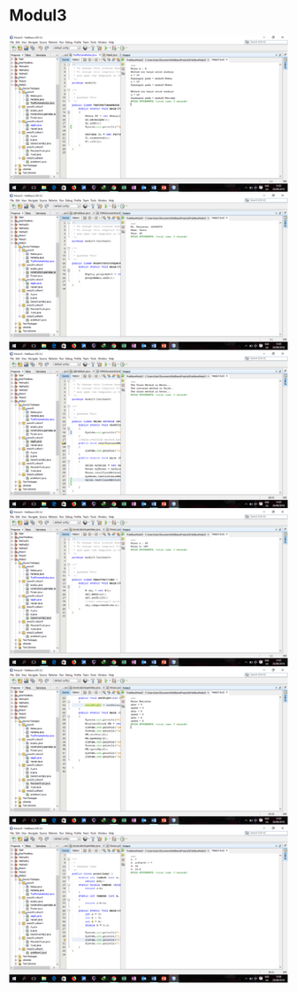 # Modul3
![alt text](https://github.com/izzul112/Modul3/blob/master/Screenshot%20(148).png)
![alt text](https://github.com/izzul112/Modul3/blob/master/Screenshot%20(149).png)
![alt text](https://github.com/izzul112/Modul3/blob/master/Screenshot%20(150).png)
![alt text](https://github.com/izzul112/Modul3/blob/master/Screenshot%20(151).png)
![alt text](https://github.com/izzul112/Modul3/blob/master/Screenshot%20(152).png)
![alt text](https://github.com/izzul112/Modul3/blob/master/Screenshot%20(153).png)
